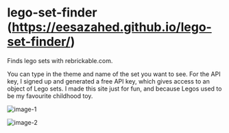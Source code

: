 # lego-set-finder (https://eesazahed.github.io/lego-set-finder/)
Finds lego sets with rebrickable.com.

You can type in the theme and name of the set you want to see. For the API key, I signed up and generated a free API key, which gives access to an object of Lego sets.
I made this site just for fun, and because Legos used to be my favourite childhood toy.

![image-1](https://user-images.githubusercontent.com/97064249/156676434-c82ad124-c662-4b2c-bce7-c2f57f744c7d.png)

![image-2](https://user-images.githubusercontent.com/97064249/156676528-7f086995-70d0-4088-b076-7e63eb4edd95.png)
